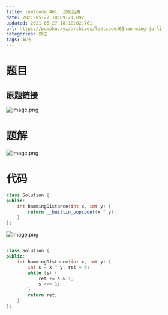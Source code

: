 ```yaml
---
title: leetcode 461. 汉明距离
date: 2021-05-27 18:09:21.092
updated: 2021-05-27 18:10:02.761
url: https://pumpkn.xyz/archives/leetcode461han-ming-ju-li
categories: 算法
tags: 算法
---
```


# 题目
## [原题链接](https://leetcode-cn.com/problems/hamming-distance/)
![image.png](https://pumpkn.xyz/upload/2021/05/image-6458d12f59c14787b554e9e3a0adab36.png)
# 题解
![image.png](https://pumpkn.xyz/upload/2021/05/image-ba2e36f1540f48fab94db512e819f683.png)


# 代码
```c++
class Solution {
public:
    int hammingDistance(int x, int y) {
        return __builtin_popcount(x ^ y);
    }
};
```

![image.png](https://pumpkn.xyz/upload/2021/05/image-e1b5b9b05aed4cfd8f01dbafbe2dc74a.png)

```c++

class Solution {
public:
    int hammingDistance(int x, int y) {
        int s = x ^ y, ret = 0;
        while (s) {
            ret += s & 1;
            s >>= 1;
        }
        return ret;
    }
};

```